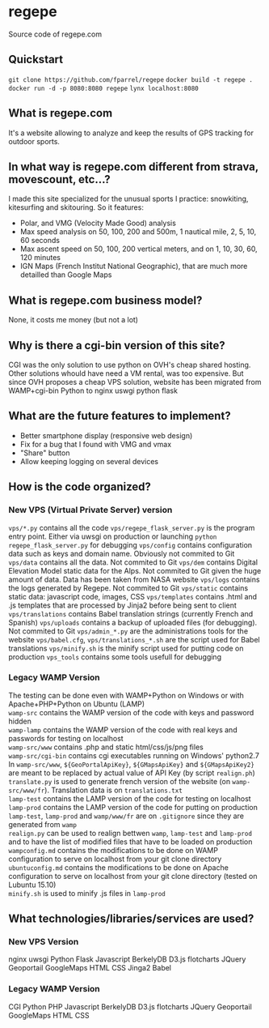 # regepe
Source code of regepe.com

## Quickstart
`git clone https://github.com/fparrel/regepe`
`docker build -t regepe .`
`docker run -d -p 8080:8080 regepe`
`lynx localhost:8080`

## What is regepe.com
It's a website allowing to analyze and keep the results of GPS tracking for outdoor sports.

## In what way is regepe.com different from strava, movescount, etc...?
I made this site specialized for the unusual sports I practice: snowkiting, kitesurfing and skitouring.
So it features:
* Polar, and VMG (Velocity Made Good) analysis
* Max speed analysis on 50, 100, 200 and 500m, 1 nautical mile, 2, 5, 10, 60 seconds
* Max ascent speed on 50, 100, 200 vertical meters, and on 1, 10, 30, 60, 120 minutes
* IGN Maps (French Institut National Geographic), that are much more detailled than Google Maps

## What is regepe.com business model?
None, it costs me money (but not a lot)

## Why is there a cgi-bin version of this site?
CGI was the only solution to use python on OVH's cheap shared hosting. Other solutions whould have need a VM rental, was too expensive. But since OVH proposes a cheap VPS solution, website has been migrated from WAMP+cgi-bin Python to nginx uswgi python flask

## What are the future features to implement?
* Better smartphone display (responsive web design)
* Fix for a bug that I found with VMG and vmax
* "Share" button
* Allow keeping logging on several devices

## How is the code organized?
### New VPS (Virtual Private Server) version
`vps/*.py` contains all the code
`vps/regepe_flask_server.py` is the program entry point. Either via uwsgi on production or launching `python regepe_flask_server.py` for debugging
`vps/config` contains configuration data such as keys and domain name. Obviously not commited to Git
`vps/data` contains all the data. Not commited to Git
`vps/dem` contains Digital Elevation Model static data for the Alps. Not commited to Git given the huge amount of data. Data has been taken from NASA website
`vps/logs` contains the logs generated by Regepe. Not commited to Git
`vps/static` contains static data: javascript code, images, CSS
`vps/templates` contains .html and .js templates that are processed by Jinja2 before being sent to client
`vps/translations` contains Babel translation strings (currently French and Spanish)
`vps/uploads` contains a backup of uploaded files (for debugging). Not commited to Git
`vps/admin_*.py` are the administrations tools for the website
`vps/babel.cfg`, `vps/translations_*.sh` are the script used for Babel translations
`vps/minify.sh` is the minify script used for putting code on production
`vps_tools` contains some tools usefull for debugging
### Legacy WAMP Version
The testing can be done even with WAMP+Python on Windows or with Apache+PHP+Python on Ubuntu (LAMP)  
`wamp-src` contains the WAMP version of the code with keys and password hidden  
`wamp-lamp` contains the WAMP version of the code with real keys and passwords for testing on localhost  
`wamp-src/www` contains .php and static html/css/js/png files  
`wamp-src/cgi-bin` contains cgi executables running on Windows' python2.7  
In `wamp-src/www`, `${GeoPortalApiKey}`, `${GMapsApiKey}` and `${GMapsApiKey2}` are meant to be replaced by actual value of API Key (by script `realign.ph`)  
`translate.py` is used to generate french version of the website (on `wamp-src/www/fr`). Translation data is on `translations.txt`  
`lamp-test` contains the LAMP version of the code for testing on localhost  
`lamp-prod` contains the LAMP version of the code for putting on production  
`lamp-test`, `lamp-prod` and `wamp/www/fr` are on `.gitignore` since they are generated from `wamp`  
`realign.py` can be used to realign bettwen `wamp`, `lamp-test` and `lamp-prod` and to have the list of modified files that have to be loaded on production  
`wampconfig.md` contains the modifications to be done on WAMP configuration to serve on localhost from your git clone directory  
`ubuntuconfig.md` contains the modifications to be done on Apache configuration to serve on localhost from your git clone directory (tested on Lubuntu 15.10)  
`minify.sh` is used to minify .js files in `lamp-prod`  

## What technologies/libraries/services are used?
### New VPS Version
nginx uwsgi Python Flask Javascript BerkelyDB D3.js flotcharts JQuery Geoportail GoogleMaps HTML CSS Jinga2 Babel
### Legacy WAMP Version
CGI Python PHP Javascript BerkelyDB D3.js flotcharts JQuery Geoportail GoogleMaps HTML CSS
